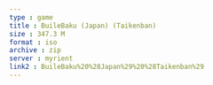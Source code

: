 ```yaml
---
type : game
title : BuileBaku (Japan) (Taikenban)
size : 347.3 M
format : iso
archive : zip
server : myrient
link2 : BuileBaku%20%28Japan%29%20%28Taikenban%29
---
```


